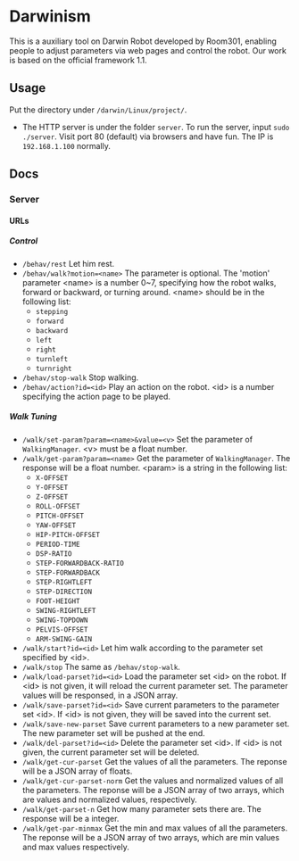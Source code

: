 # Darwinism

This is a auxiliary tool on Darwin Robot developed by Room301, enabling people to adjust parameters via web pages and control the robot. Our work is based on the official framework 1.1.

## Usage

Put the directory under `/darwin/Linux/project/`.

* The HTTP server is under the folder `server`. To run the server, input `sudo ./server`. Visit port 80 (default) via browsers and have fun. The IP is `192.168.1.100` normally.

## Docs

### Server

#### URLs

##### Control

 * `/behav/rest` Let him rest.
 * `/behav/walk?motion=<name>` The parameter is optional. The 'motion' parameter &lt;name&gt; is a number 0~7, specifying how the robot walks, forward or backward, or turning around. &lt;name&gt; should be in the following list:
     - `stepping`
     - `forward`
     - `backward`
     - `left`
     - `right`
     - `turnleft`
     - `turnright`
 * `/behav/stop-walk` Stop walking.
 * `/behav/action?id=<id>` Play an action on the robot. &lt;id&gt; is a number specifying the action page to be played.

##### Walk Tuning

 * `/walk/set-param?param=<name>&value=<v>` Set the parameter of `WalkingManager`. &lt;v&gt; must be a float number.
 * `/walk/get-param?param=<name>` Get the parameter of `WalkingManager`. The response will be a float number. &lt;param&gt; is a string in the following list:
     - `X-OFFSET`
     - `Y-OFFSET`
     - `Z-OFFSET`
     - `ROLL-OFFSET`
     - `PITCH-OFFSET`
     - `YAW-OFFSET`
     - `HIP-PITCH-OFFSET`
     - `PERIOD-TIME`
     - `DSP-RATIO`
     - `STEP-FORWARDBACK-RATIO`
     - `STEP-FORWARDBACK`
     - `STEP-RIGHTLEFT`
     - `STEP-DIRECTION`
     - `FOOT-HEIGHT`
     - `SWING-RIGHTLEFT`
     - `SWING-TOPDOWN`
     - `PELVIS-OFFSET`
     - `ARM-SWING-GAIN`
 * `/walk/start?id=<id>` Let him walk according to the parameter set specified by &lt;id&gt;.
 * `/walk/stop` The same as `/behav/stop-walk`.
 * `/walk/load-parset?id=<id>` Load the parameter set &lt;id&gt; on the robot. If &lt;id&gt; is not given, it will reload the current parameter set. The parameter values will be responsed, in a JSON array.
 * `/walk/save-parset?id=<id>` Save current parameters to the parameter set &lt;id&gt;. If &lt;id&gt; is not given, they will be saved into the current set.
 * `/walk/save-new-parset` Save current parameters to a new parameter set. The new parameter set will be pushed at the end.
 * `/walk/del-parset?id=<id>` Delete the parameter set &lt;id&gt;. If &lt;id&gt; is not given, the current parameter set will be deleted.
 * `/walk/get-cur-parset` Get the values of all the parameters. The reponse will be a JSON array of floats.
 * `/walk/get-cur-parset-norm` Get the values and normalized values of all the parameters. The reponse will be a JSON array of two arrays, which are values and normalized values, respectively.
 * `/walk/get-parset-n` Get how many parameter sets there are. The response will be a integer.
 * `/walk/get-par-minmax` Get the min and max values of all the parameters. The reponse will be a JSON array of two arrays, which are min values and max values respectively.
